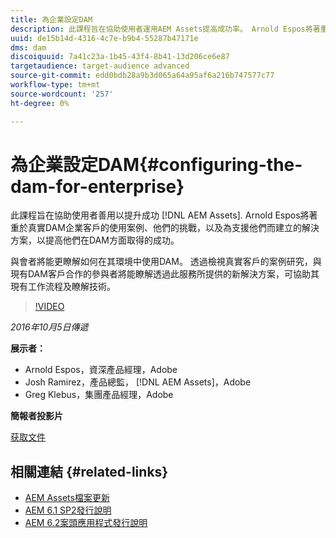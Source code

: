 ```yaml
---
title: 為企業設定DAM
description: 此課程旨在協助使用者運用AEM Assets提高成功率。 Arnold Espos將著重於真實DAM企業客戶的使用案例、他們的挑戰，以及為支援他們而建立的解決方案，以提高他們在DAM方面取得的成功。   與會者將能更瞭解如何在其環境中使用DAM。 透過檢視真實客戶的案例研究，與現有DAM客戶合作的參與者將能瞭解透過此服務所提供的新解決方案，可協助其現有工作流程及瞭解技術。
uuid: de15b14d-4316-4c7e-b9b4-55287b47171e
dms: dam
discoiquuid: 7a41c23a-1b45-43f4-8b41-13d206ce6e87
targetaudience: target-audience advanced
source-git-commit: edd0bdb28a9b3d065a64a95af6a216b747577c77
workflow-type: tm+mt
source-wordcount: '257'
ht-degree: 0%

---
```


# 為企業設定DAM{#configuring-the-dam-for-enterprise}

此課程旨在協助使用者善用以提升成功 [!DNL AEM Assets]. Arnold Espos將著重於真實DAM企業客戶的使用案例、他們的挑戰，以及為支援他們而建立的解決方案，以提高他們在DAM方面取得的成功。

與會者將能更瞭解如何在其環境中使用DAM。 透過檢視真實客戶的案例研究，與現有DAM客戶合作的參與者將能瞭解透過此服務所提供的新解決方案，可協助其現有工作流程及瞭解技術。

>[!VIDEO](https://video.tv.adobe.com/v/19298/?quality=9)

*2016年10月5日傳遞*

**展示者：**

* Arnold Espos，資深產品經理，Adobe
* Josh Ramirez，產品總監， [!DNL AEM Assets]，Adobe
* Greg Klebus，集團產品經理，Adobe

**簡報者投影片**

[获取文件](assets/assets-webinar-oct5final.pdf)

## 相關連結 {#related-links}

* [AEM Assets檔案更新](https://docs.adobe.com/content/docs/en/aem/recent-documentation-updates.html)
* [AEM 6.1 SP2發行說明](https://docs.adobe.com/docs/en/aem/6-1/release-notes-sp2.html)
* [AEM 6.2案頭應用程式發行說明](https://docs.adobe.com/docs/en/aem/6-2/desktop-app-release-notes.html)